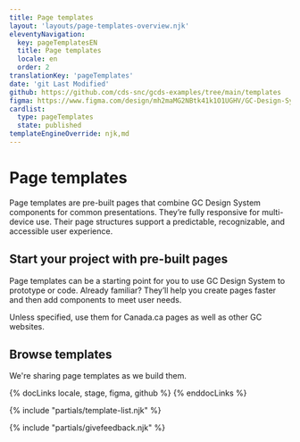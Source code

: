 ```yaml
---
title: Page templates
layout: 'layouts/page-templates-overview.njk'
eleventyNavigation:
  key: pageTemplatesEN
  title: Page templates
  locale: en
  order: 2
translationKey: 'pageTemplates'
date: 'git Last Modified'
github: https://github.com/cds-snc/gcds-examples/tree/main/templates
figma: https://www.figma.com/design/mh2maMG2NBtk41k1O1UGHV/GC-Design-System?node-id=30173-2205&p=f&t=xHo7cPSnhM2N9sx0-0
cardlist:
  type: pageTemplates
  state: published
templateEngineOverride: njk,md
---
```


# Page templates

Page templates are pre-built pages that combine GC Design System components for common presentations. They’re fully responsive for multi-device use. Their page structures support a predictable, recognizable, and accessible user experience.

## Start your project with pre-built pages

Page templates can be a starting point for you to use GC Design System to prototype or code. Already familiar? They’ll help you create pages faster and then add components to meet user needs.

Unless specified, use them for Canada.ca pages as well as other GC websites.

## Browse templates

We're sharing page templates as we build them.

{% docLinks locale, stage, figma, github %}
{% enddocLinks %}

{% include "partials/template-list.njk" %}

{% include "partials/givefeedback.njk" %}
